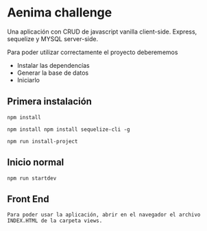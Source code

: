 # Aenima challenge

Una aplicación con CRUD de javascript vanilla client-side.
Express, sequelize y MYSQL server-side.

 Para poder utilizar correctamente el proyecto deberememos

 - Instalar las dependencías
 - Generar la base de datos 
 - Iniciarlo

## Primera instalación 

    npm install

    npm install npm install sequelize-cli -g
    
    npm run install-project
    

## Inicio normal

    npm run startdev

## Front End    

    Para poder usar la aplicación, abrir en el navegador el archivo INDEX.HTML de la carpeta views.
